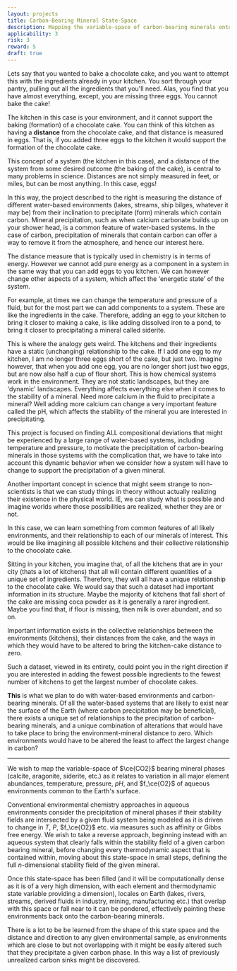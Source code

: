 ```yaml
---
layout: projects
title: Carbon-Bearing Mineral State-Space
description: Mapping the variable-space of carbon-bearing minerals onto Earth's aqueous environs.
applicability: 3
risk: 3
reward: 5
draft: true
---
```

Lets say that you wanted to bake a chocolate cake, and you want to attempt this with the ingredients
already in your kitchen. You sort through your pantry, pulling out all the ingredients that you'll
need. Alas, you find that you have almost everything, except, you are missing three eggs. You cannot
bake the cake!

The kitchen in this case is your environment, and it cannot support the baking (formation) of a
chocolate cake. You can think of this kitchen as having a **distance** from the chocolate cake, and
that distance is measured in eggs. That is, if you added three eggs to the kitchen it would support
the formation of the chocolate cake.

This concept of a system (the kitchen in this case), and a distance of the system from some desired
outcome (the baking of the cake), is central to many problems in science. Distances are not simply
measured in feet, or miles, but can be most anything. In this case, eggs!

In this way, the project described to the right is measuring the distance of different water-based
environments (lakes, streams, ship bilges, whatever it may be) from their inclination to precipitate
(form) minerals which contain carbon. Mineral precipitation, such as when calcium carbonate builds up 
on your shower head, is a common feature of water-based systems. In the case of carbon, precipitation
of minerals that contain carbon can offer a way to remove it from the atmosphere, and hence our
interest here.

The distance measure that is typically used in chemistry is in terms of energy. However we cannot
add pure energy as a component in a system in the same way that you can add eggs to you kitchen. We
can however change other aspects of a system, which affect the 'energetic state' of the system.

For example, at times we can change the temperature and pressure of a fluid, but for the most part
we can add components to a system. These are like the ingredients in the cake. Therefore, adding an
egg to your kitchen to bring it closer to making a cake, is like adding dissolved iron to a pond, to
bring it closer to precipitating a mineral called siderite.

This is where the analogy gets weird. The kitchens and their ingredients have a static (unchanging)
relationship to the cake. If I add one egg to my kitchen, I am no longer three eggs short of the
cake, but just two. Imagine however, that when you add one egg, you are no longer short just two
eggs, but are now also half a cup of flour short. This is how chemical systems work in the
environment. They are not static landscapes, but they are 'dynamic' landscapes. Everything affects
everything else when it comes to the stability of a mineral. Need more calcium in the fluid to
precipitate a mineral? Well adding more calcium can change a very important feature called the pH,
which affects the stability of the mineral you are interested in precipitating.

This project is focused on finding ALL compositional deviations that might be experienced by a large
range of water-based systems, including temperature and pressure, to motivate the precipitation of
carbon-bearing minerals in those systems with the complication that, we have to take into account
this dynamic behavior when we consider how a system will have to change to support the precipitation
of a given mineral.

Another important concept in science that might seem strange to non-scientists is that we can study
things in theory without actually realizing their existence in the physical world. IE, we can study
what is possible and imagine worlds where those possibilities are realized, whether they are or not.

In this case, we can learn something from common features of all likely environments, and their
relationship to each of our minerals of interest. This would be like imagining all possible kitchens
and their collective relationship to the chocolate cake.

Sitting in your kitchen, you imagine that, of all the kitchens that are in your city (thats a lot of
kitchens) that all will contain different quantities of a unique set of ingredients. Therefore, they
will all have a unique relationship to the chocolate cake. We would say that such a dataset had
important information in its structure. Maybe the majority of kitchens that fall short of the cake
are missing coca powder as it is generally a rarer ingredient. Maybe you find that, if flour is
missing, then milk is over abundant, and so on.

Important information exists in the collective relationships between the environments (kitchens),
their distances from the cake, and the ways in which they would have to be altered to bring the
kitchen-cake distance to zero.

Such a dataset, viewed in its entirety, could point you in the right direction if you are interested
in adding the fewest possible ingredients to the fewest number of kitchens to get the largest number
of chocolate cakes.

**This** is what we plan to do with water-based environments and carbon-bearing minerals.  Of all the
water-based systems that are likely to exist near the surface of the Earth (where carbon
precipitation may be beneficial), there exists a unique set of relationships to the precipitation of
carbon-bearing minerals, and a unique combination of alterations that would have to take place to
bring the environment-mineral distance to zero. Which environments would have to be altered the
least to affect the largest change in carbon?

<hr />

We wish to map the variable-space of $\ce{CO2}$ bearing mineral phases (calcite, aragonite,
siderite, etc.) as it relates to variation in all major element abundances, temperature, pressure,
$pH$, and $f_\ce{O2}$ of aqueous environments common to the Earth's surface.

Conventional environmental chemistry approaches in aqueous environments consider the precipitation
of mineral phases if their stability fields are intersected by a given fluid system being modeled as
it is driven to change in $T$, $P$, $f_\ce{O2}$ etc. via measures such as affinity or Gibbs free
energy. We wish to take a reverse approach, beginning instead with an aqueous system that clearly
falls within the stability field of a given carbon bearing mineral, before changing every
thermodynamic aspect that is contained within, moving about this state-space in small steps,
defining the full $n$-dimensional stability field of the given mineral.

Once this state-space has been filled (and it will be computationally dense as it is of a very high
dimension, with each element and thermodynamic state variable providing a dimension), locales on
Earth (lakes, rivers, streams, derived fluids in industry, mining, manufacturing etc.) that overlap
with this space or fall near to it can be pondered, effectively painting these environments back
onto the carbon-bearing minerals.

There is a lot to be be learned from the shape of this state space and the distance and direction to
any given environmental sample, as environments which are close to but not overlapping with it might
be easily altered such that they precipitate a given carbon phase. In this way a list of previously
unrealized carbon sinks might be discovered.
